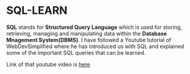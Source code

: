# SQL-LEARN
**SQL** stands for **Structured Query Language** which is used for storing, retrieving, managing and manipulating data within the **Database Mnagement System(DBMS)**.
I have followed a Youtube tutorial of WebDevSimplified where he has introduced us with SQL and explained some of the important SQL queries that can be learned.

Link of that youtube video is [here](https://www.youtube.com/watch?v=p3qvj9hO_Bo&t=30s)

